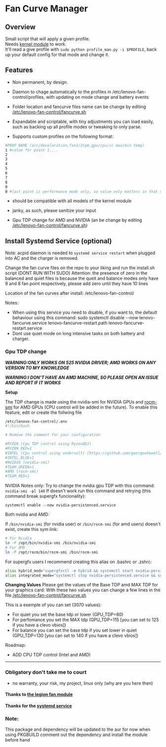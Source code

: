 # Fan Curve Manager

## Overview 
Small script that will apply a given profile.  
Needs [kernel module](https://github.com/johnfanv2/LenovoLegionLinux) to work.  
It'll read a give profile with `sudo python profile_man.py -i $PROFILE`, back up your default config for that mode and change it.


## Features 
- Non permanent, by design. 

- Daemon to chage automatically to the profiles in /etc/lenovo-fan-control/profiles, with updating on mode change and battery events

- Folder location and fancurve files name can be change by editing [/etc/lenovo-fan-control/fancurve.sh](service/fancurve-set.sh)

- Expandable and scriptable, with tiny adjustments you can load easily, such as backing up all profile modes or tweaking to only parse.  

- Supports custom profiles on the following format:
```bash
#PROP NAME (acc/decelaration,fan1/2rpm,gpu/cpu/ic max/min temp)
1 #value for point 1,...
2 
3 
4 
5 
6
7 
8 
9
0 #last point is performance mode only, so value only matters in that mode
```
- should be compatible with all models of the kernel module

-  janky, as such, please sanitize your input

-  Gpu TDP change for AMD and NVIDIA (an be change by editing [/etc/lenovo-fan-control/fancurve.sh](service/fancurve-set.sh))

## Install Systemd Service (optional)

Note: acpid daemon is needed to `systemd service restart` when plugged into AC and the charger is removed.

Change the fan curve files on the repo to your liking and run the install.sh script (DONT RUN WITH SUDO)
Attention: the presence of zero in the balanced and quiet files is because the queit and balance modes only have 9 and 8 fan point respectively, please add zero until they have 10 lines

Location of the fan curves after install: /etc/lenovo-fan-control/

Notes:
- When using this service you need to disable, if you want to, the default behaviour using this command: sudo systemctl disable --now lenovo-fancurve.service lenovo-fancurve-restart.path lenovo-fancurve-restart.service
- Dont use quiet mode on long intensive tasks on both battery and charger.

### Gpu TDP change
***WARNING:ONLY WORKS ON 525 NVIDIA DRIVER; AMD WORKS ON ANY VERSION TO MY KNOWLEDGE***

***WARNING:I DON'T HAVE AN AMD MACHINE, SO PLEASE OPEN AN ISSUE AND REPORT IF IT WORKS***

**Setup**

The TDP change is made using the nvidia-smi for NVIDIA GPUs and [rocm-smi](https://github.com/RadeonOpenCompute/rocm_smi_lib) for AMD GPUs (CPU control will be added in the future).
To enable this feature, edit or create the follwing file
```bash
/etc/lenovo-fan-control/.env
#!/bin/bash

# Remove the comment for your configuration

#RYZEN (Cpu TDP control using RyzenADJ)
#RYZEN_RED=1
#INTEL (Cpu control using undervolt) [https://github.com/georgewhewell/undervolt]
#INTEL_BLUE=1
#NVIDIA (nvidia-smi)
#TEAM_GREEN=1
#AMD (rocm-smi)
#TEAM_RED=1
```

NVIDIA Notes only:
Try to change the nvidia gpu TDP with this command: ```nvidia-smi -pl 140```
If doesn't work run this command and retrying (this command break supergfx funcionality):
```
systemctl enable --now nvidia-persistenced.service
```
Both nvidia and AMD:

If ```/bin/nvidia-smi``` (for nvidia user) or ```/bin/rocm-smi``` (for amd users) doesn't exist, create this sym link:
```bash
# For Nvidia
ln -P /opt/bin/nvidia-smi /bin/nvidia-smi
# For AMD
ln -P /opt/rocm/bin/rocm-smi /bin/rocm-smi
```

For supergfx users I recommend creating this alias on .bashrc or .zshrc:
```bash
alias hybrid_mod="supergfxctl -m hybrid && systemctl start nvidia-persistenced.service"
alias integrated_mode="systemctl stop nvidia-persistenced.service && supergfxctl -m integrated"
```

**Changing Values**
Please get the values of the Base TDP amd MAX TDP for your graphics card:
With these two values you can change a few lines in the file [/etc/lenovo-fan-control/fancurve.sh](service/fancurve-set.sh)

This is a exemple of you can set (3070 values):
 - For quiet you set the base tdp or lower (GPU_TDP=80)
 - For perfomance you set the MAX tdp (GPU_TDP=115 [you can set to 125 if you have a clevo vbios])
 - For balance you can set the base tdp if you set lower in quiet (GPU_TDP=130 [you can set to 140 if you have a clevo vbios])

Roadmap:
 - ADD CPU TDP control (Intel and AMD)
___ 

### Obligatory don't take me to court 
- no warranty, your risk, my project, linux only (why are you here then)


#### Thanks to [the legion fan module](https://github.com/johnfanv2/LenovoLegionLinux) 

#### Thanks for the [systemd service](https://github.com/MrDuartePT/legion-fan-utils-linux)

### Note:
This package and dependency will be updated to the aur for now when using PKGBUILD comment out the dependency and install the module before hand
